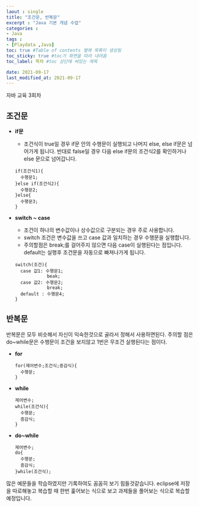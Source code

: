 ```yaml
---
laout : single
title: "조건문, 반복문"
excerpt : "Java 기본 개념 수업"
categories :
- Java
tags :
- [Playdata ,Java]
toc: true #Table of contents 옆에 목록이 생성됨
toc_sticky: true #toc가 화면을 따라 내려옴
toc_label: 목차 #toc 상단에 써있는 제목

date: 2021-09-17
last_modified_at: 2021-09-17
---
```


자바 교육 3회차

## 조건문
- <b>if문</b>
  - 조건식이 true일 경우 if문 안의 수행문이 실행되고 나머지 else, else if문은 넘어가게 됩니다. 반대로 false일 경우 다음 else if문의 조건식2를 확인하거나 else 문으로 넘어갑니다.
  ```
  if(조건식1){
    수행문1;
  }else if(조건식2){
    수행문2;
  }else{
    수행문3;
  }
  ```

- <b>switch ~ case</b>
  - 조건이 하나의 변수값이나 상수값으로 구분되는 경우 주로 사용합니다.
  - switch 조건은 변수값을 쓰고 case 값과 일치하는 경우 수행문을 실행합니다.
  - 주의할점은 break;를 걸어주지 않으면 다음 case이 실행된다는 점입니다. default는 실행후 조건문을 자동으로 빠져나가게 됩니다.
  ```
  switch(조건){
    case 값1: 수행문1;
              beak;
    case 값2: 수행문2;
              break;
    default : 수행문4;
  }
  ```
## 반복문

반복문은 모두 비슷해서 자신이 익숙한것으로 골라서 정해서 사용하면된다.
주의할 점은 do~while문은 수행문이 조건을 보지않고 1번은 무조건 실행된다는 점이다.
- <b>for</b>
  ```
  for(제어변수;조건식;증감식){
    수행문;
  }
  ```
- <b>while</b>
  ```
  제어변수;
  while(조건식){
    수행문;
    증감식;
  }
  ```
- <b>do~while</b>
  ```
  제어변수;
  do{
    수행문;
    증감식;
  }while(조건식);
  ```
많은 예문들을 학습하였지만 기록하여도 꼼꼼히 보기 힘들것같습니다. eclipse에 저장을 따로해놓고 복습할 때 한번 훑어보는 식으로 보고 과제들을 풀어보는 식으로 복습할 예정입니다.
